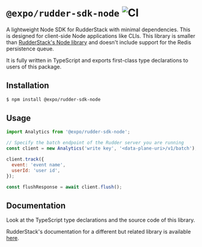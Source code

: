 # `@expo/rudder-sdk-node` ![CI](https://github.com/expo/rudder-sdk-node/actions/workflows/ci.yml/badge.svg)

A lightweight Node SDK for RudderStack with minimal dependencies. This is designed for client-side Node applications like CLIs. This library is smaller than [RudderStack's Node library](https://github.com/rudderlabs/rudder-sdk-node) and doesn't include support for the Redis persistence queue.

It is fully written in TypeScript and exports first-class type declarations to users of this package.

## Installation

```bash
$ npm install @expo/rudder-sdk-node
```

## Usage

```js
import Analytics from '@expo/rudder-sdk-node';

// Specify the batch endpoint of the Rudder server you are running
const client = new Analytics('write key', '<data-plane-uri>/v1/batch');

client.track({
  event: 'event name',
  userId: 'user id',
});

const flushResponse = await client.flush();
```

## Documentation

Look at the TypeScript type declarations and the source code of this library.

RudderStack's documentation for a different but related library is available [here](https://docs.rudderstack.com/rudderstack-sdk-integration-guides/rudderstack-node-sdk).

